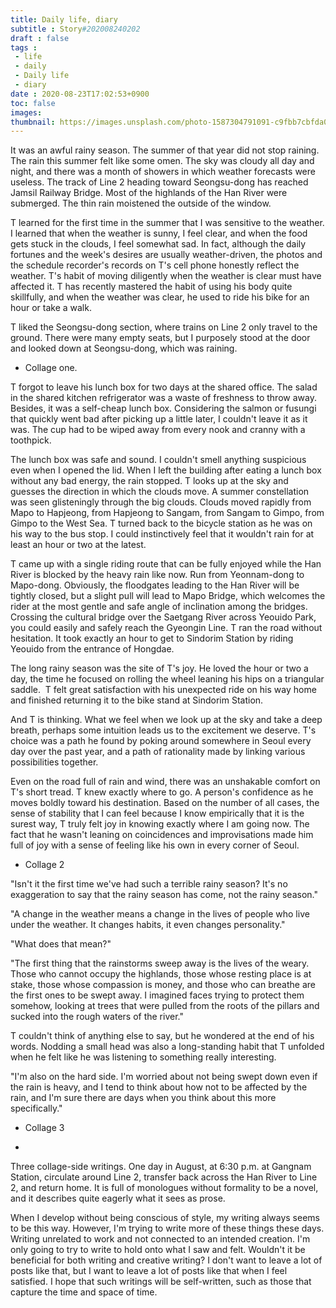 ```yaml
---
title: Daily life, diary
subtitle : Story#202008240202
draft : false
tags :
 - life
 - daily
 - Daily life
 - diary
date : 2020-08-23T17:02:53+0900
toc: false
images: 
thumbnail: https://images.unsplash.com/photo-1587304791091-c9fbb7cbfda0?ixlib=rb-1.2.1&q=80&fm=jpg&crop=entropy&cs=tinysrgb&w=1080&fit=max&ixid=eyJhcHBfaWQiOjE1NTU0OX0
---
```


It was an awful rainy season. The summer of that year did not stop raining. The rain this summer felt like some omen. The sky was cloudy all day and night, and there was a month of showers in which weather forecasts were useless. The track of Line 2 heading toward Seongsu-dong has reached Jamsil Railway Bridge. Most of the highlands of the Han River were submerged. The thin rain moistened the outside of the window.  

T learned for the first time in the summer that I was sensitive to the weather. I learned that when the weather is sunny, I feel clear, and when the food gets stuck in the clouds, I feel somewhat sad. In fact, although the daily fortunes and the week's desires are usually weather-driven, the photos and the schedule recorder's records on T's cell phone honestly reflect the weather. T's habit of moving diligently when the weather is clear must have affected it. T has recently mastered the habit of using his body quite skillfully, and when the weather was clear, he used to ride his bike for an hour or take a walk.  

T liked the Seongsu-dong section, where trains on Line 2 only travel to the ground. There were many empty seats, but I purposely stood at the door and looked down at Seongsu-dong, which was raining.  

- Collage one.  

T forgot to leave his lunch box for two days at the shared office. The salad in the shared kitchen refrigerator was a waste of freshness to throw away. Besides, it was a self-cheap lunch box. Considering the salmon or fusungi that quickly went bad after picking up a little later, I couldn't leave it as it was. The cup had to be wiped away from every nook and cranny with a toothpick.  

The lunch box was safe and sound. I couldn't smell anything suspicious even when I opened the lid. When I left the building after eating a lunch box without any bad energy, the rain stopped. T looks up at the sky and guesses the direction in which the clouds move. A summer constellation was seen glisteningly through the big clouds. Clouds moved rapidly from Mapo to Hapjeong, from Hapjeong to Sangam, from Sangam to Gimpo, from Gimpo to the West Sea. T turned back to the bicycle station as he was on his way to the bus stop. I could instinctively feel that it wouldn't rain for at least an hour or two at the latest.  

T came up with a single riding route that can be fully enjoyed while the Han River is blocked by the heavy rain like now. Run from Yeonnam-dong to Mapo-dong. Obviously, the floodgates leading to the Han River will be tightly closed, but a slight pull will lead to Mapo Bridge, which welcomes the rider at the most gentle and safe angle of inclination among the bridges. Crossing the cultural bridge over the Saetgang River across Yeouido Park, you could easily and safely reach the Gyeongin Line. T ran the road without hesitation. It took exactly an hour to get to Sindorim Station by riding Yeouido from the entrance of Hongdae.  

The long rainy season was the site of T's joy. He loved the hour or two a day, the time he focused on rolling the wheel leaning his hips on a triangular saddle.  T felt great satisfaction with his unexpected ride on his way home and finished returning it to the bike stand at Sindorim Station.  

And T is thinking. What we feel when we look up at the sky and take a deep breath, perhaps some intuition leads us to the excitement we deserve. T's choice was a path he found by poking around somewhere in Seoul every day over the past year, and a path of rationality made by linking various possibilities together.  

Even on the road full of rain and wind, there was an unshakable comfort on T's short tread. T knew exactly where to go. A person's confidence as he moves boldly toward his destination. Based on the number of all cases, the sense of stability that I can feel because I know empirically that it is the surest way, T truly felt joy in knowing exactly where I am going now. The fact that he wasn't leaning on coincidences and improvisations made him full of joy with a sense of feeling like his own in every corner of Seoul.  

- Collage 2  

"Isn't it the first time we've had such a terrible rainy season? It's no exaggeration to say that the rainy season has come, not the rainy season."  

"A change in the weather means a change in the lives of people who live under the weather. It changes habits, it even changes personality."  

"What does that mean?"  

"The first thing that the rainstorms sweep away is the lives of the weary. Those who cannot occupy the highlands, those whose resting place is at stake, those whose compassion is money, and those who can breathe are the first ones to be swept away. I imagined faces trying to protect them somehow, looking at trees that were pulled from the roots of the pillars and sucked into the rough waters of the river."  

T couldn't think of anything else to say, but he wondered at the end of his words. Nodding a small head was also a long-standing habit that T unfolded when he felt like he was listening to something really interesting.  

"I'm also on the hard side. I'm worried about not being swept down even if the rain is heavy, and I tend to think about how not to be affected by the rain, and I'm sure there are days when you think about this more specifically."  

- Collage 3  

*  

Three collage-side writings. One day in August, at 6:30 p.m. at Gangnam Station, circulate around Line 2, transfer back across the Han River to Line 2, and return home. It is full of monologues without formality to be a novel, and it describes quite eagerly what it sees as prose.  

When I develop without being conscious of style, my writing always seems to be this way. However, I'm trying to write more of these things these days. Writing unrelated to work and not connected to an intended creation. I'm only going to try to write to hold onto what I saw and felt. Wouldn't it be beneficial for both writing and creative writing? I don't want to leave a lot of posts like that, but I want to leave a lot of posts like that when I feel satisfied. I hope that such writings will be self-written, such as those that capture the time and space of time.  


